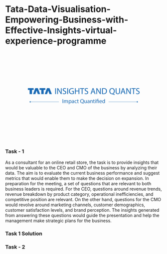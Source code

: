 # Tata-Data-Visualisation-Empowering-Business-with-Effective-Insights-virtual-experience-programme

![Logo](https://github.com/kavinilavanM/Tata-Data-Visualisation-Empowering-Business-with-Effective-Insights-virtual-experience-programme/blob/main/tiq_logo.jpg)

### Task - 1
As a consultant for an online retail store, the task is to provide insights that would be valuable to the CEO and CMO of the business by analyzing their data. The aim is to evaluate the current business performance and suggest metrics that would enable them to make the decision on expansion. In preparation for the meeting, a set of questions that are relevant to both business leaders is required. For the CEO, questions around revenue trends, revenue breakdown by product category, operational inefficiencies, and competitive position are relevant. On the other hand, questions for the CMO would revolve around marketing channels, customer demographics, customer satisfaction levels, and brand perception. The insights generated from answering these questions would guide the presentation and help the management make strategic plans for the business.

### Task 1 Solution

### Task - 2 
